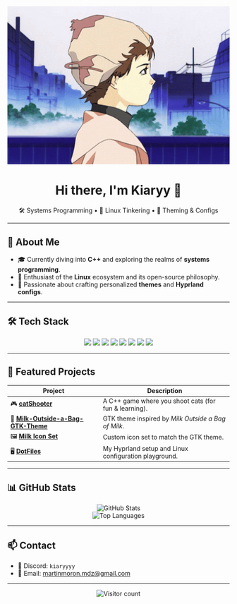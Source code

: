 <!-- Lain GIF -->
<p align="center">
  <img src="lain.gif" alt="Lain" width="600"/>
</p>

<h1 align="center">Hi there, I'm Kiaryy 👋</h1>
<p align="center">🛠️ Systems Programming • 🐧 Linux Tinkering • 🎨 Theming & Configs</p>

---

## 🧠 About Me

- 🎓 Currently diving into **C++** and exploring the realms of **systems programming**.
- 🐧 Enthusiast of the **Linux** ecosystem and its open-source philosophy.
- 🎨 Passionate about crafting personalized **themes** and **Hyprland configs**.

---

## 🛠️ Tech Stack

<p align="center">
  <img src="https://cdn.jsdelivr.net/gh/devicons/devicon/icons/cplusplus/cplusplus-original.svg" width="45" />
  <img src="https://cdn.jsdelivr.net/gh/devicons/devicon/icons/linux/linux-original.svg" width="45"/>
  <img src="https://cdn.jsdelivr.net/gh/devicons/devicon/icons/bash/bash-original.svg" width="45"/>
  <img src="https://cdn.jsdelivr.net/gh/devicons/devicon/icons/vim/vim-original.svg" width="45"/>
  <img src="https://cdn.jsdelivr.net/gh/devicons/devicon/icons/git/git-original.svg" width="45"/>
  <img src="https://cdn.jsdelivr.net/gh/devicons/devicon/icons/python/python-original.svg" width="45"/>
  <img src="https://cdn.jsdelivr.net/gh/devicons/devicon/icons/java/java-original.svg" width="45"/>
  <img src="https://cdn.jsdelivr.net/gh/devicons/devicon/icons/spring/spring-original.svg" width="45"/>
</p>

---

## 🧩 Featured Projects

| Project | Description |
|--------|-------------|
| 🎮 [**catShooter**](https://github.com/Kiaryy/catShooter) | A C++ game where you shoot cats (for fun & learning). |
| 🎨 [**Milk-Outside-a-Bag-GTK-Theme**](https://github.com/Kiaryy/Milk-Outside-a-Bag-GTK-Theme) | GTK theme inspired by *Milk Outside a Bag of Milk*. |
| 🖼️ [**Milk Icon Set**](https://github.com/Kiaryy/Milk-Outside-a-Bag-Icon-Set) | Custom icon set to match the GTK theme. |
| 🖥️ [**DotFiles**](https://github.com/Kiaryy/DotFiles) | My Hyprland setup and Linux configuration playground. |

---

## 📊 GitHub Stats

<p align="center">
  <img src="https://github-readme-stats.vercel.app/api?username=Kiaryy&show_icons=true&theme=radical" alt="GitHub Stats" />
  <br/>
  <img src="https://github-readme-stats.vercel.app/api/top-langs/?username=Kiaryy&layout=compact&theme=radical" alt="Top Languages" />
</p>

---

## 📫 Contact

- 💬 Discord: `kiaryyyy`
- 📧 Email: [martinmoron.mdz@gmail.com](mailto:martinmoron.mdz@gmail.com)

---

<p align="center">
  <img src="https://visitor-badge.laobi.icu/badge?page_id=Kiaryy.Kiaryy" alt="Visitor count" />
</p>
